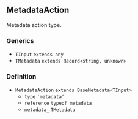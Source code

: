 MetadataAction
--------------

Metadata action type.

### Generics

*   `TInput` `extends any`
*   `TMetadata` `extends Record<string, unknown>`

### Definition

*   `MetadataAction` `extends BaseMetadata<TInput>`
    *   `type` `'metadata'`
    *   `reference` `typeof metadata`
    *   `metadata_` `TMetadata`